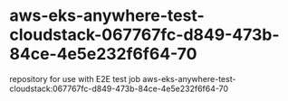 # aws-eks-anywhere-test-cloudstack-067767fc-d849-473b-84ce-4e5e232f6f64-70
repository for use with E2E test job aws-eks-anywhere-test-cloudstack:067767fc-d849-473b-84ce-4e5e232f6f64-70
